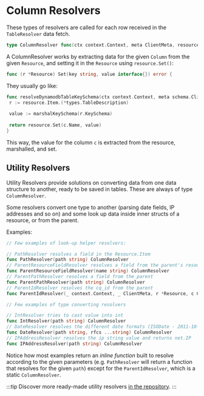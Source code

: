 # Column Resolvers

These types of resolvers are called for each row received in the `TableResolver` data fetch.

```go
type ColumnResolver func(ctx context.Context, meta ClientMeta, resource *Resource, c Column) error
```

A ColumnResolver works by extracting data for the given `Column` from the given `Resource`, and setting it in the `Resource` using `resource.Set()`:

```go
func (r *Resource) Set(key string, value interface{}) error {
```

They usually go like:

```go
func resolveDynamodbTableKeySchema(ctx context.Context, meta schema.ClientMeta, resource *schema.Resource, c schema.Column) error {
 r := resource.Item.(*types.TableDescription)
 
 value := marshalKeySchema(r.KeySchema)
 
 return resource.Set(c.Name, value)
}
```

This way, the value for the column `c` is extracted from the resource, marshalled, and set.

## Utility Resolvers

Utility Resolvers provide solutions on converting data from one data structure to another, ready to be saved in tables. These are always of type `ColumnResolver`.

Some resolvers convert one type to another (parsing date fields, IP addresses and so on) and some look up data inside inner structs of a resource, or from the parent.

Examples:

```go
// Few examples of look-up helper resolvers:

// PathResolver resolves a field in the Resource.Item
func PathResolver(path string) ColumnResolver 
// ParentResourceFieldResolver resolves a field from the parent's resource, the value is expected to be set, if name isn't set the field will be set to null
func ParentResourceFieldResolver(name string) ColumnResolver 
// ParentPathResolver resolves a field from the parent
func ParentPathResolver(path string) ColumnResolver
// ParentIdResolver resolves the cq_id from the parent
func ParentIdResolver(_ context.Context, _ ClientMeta, r *Resource, c Column) error 

// Few examples of type converting resolvers

// IntResolver tries to cast value into int
func IntResolver(path string) ColumnResolver
// DateResolver resolves the different date formats (ISODate - 2011-10-05T14:48:00.000Z is default) into *time.Time
func DateResolver(path string, rfcs ...string) ColumnResolver
// IPAddressResolver resolves the ip string value and returns net.IP
func IPAddressResolver(path string) ColumnResolver
```

Notice how most examples return an _inline function_ built to resolve according to the given parameters (e.g. `PathResolver` will return a function that resolves for the given `path`) except for the `ParentIdResolver`, which is a static `ColumnResolver`.

:::tip
Discover more ready-made utility resolvers [in the repository](https://github.com/cloudquery/cq-provider-sdk/blob/main/provider/schema/resolvers.go).
:::
